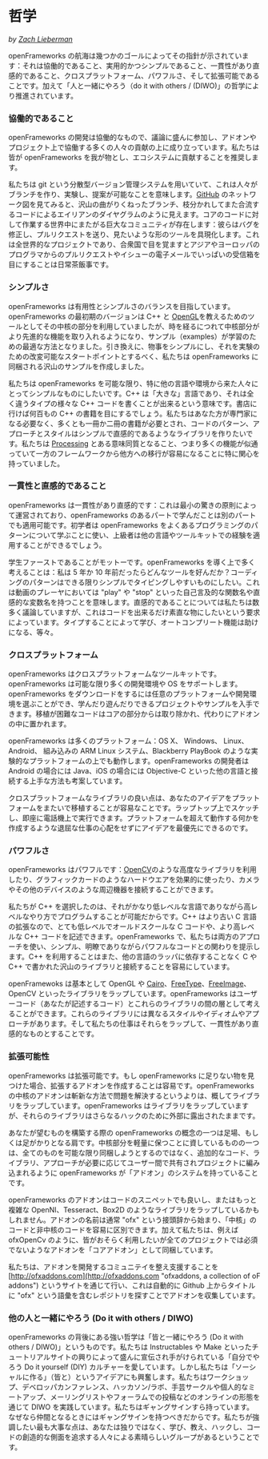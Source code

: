<!-- # Philosophy -->

# 哲学

_by [Zach Lieberman](http://thesystemis.com)_

<!-- The endeavour of openFrameworks is guided by a number of goals: it should be collaborative, usable and simple, consistent and intuitive, cross-platform, powerful, and extensible. It is also driven by a "do it with others" (DIWO) philosophy. -->

openFrameworks の航海は幾つかのゴールによってその指針が示されています：それは協働的であること、実用的かつシンプルであること、一貫性があり直感的であること、クロスプラットフォーム、パワフルさ、そして拡張可能であることです。加えて「人と一緒にやろう（do it with others / (DIWO)」の哲学により推進されています。

<!-- ### Collaborative -->

### 協働的であること

<!-- The development of openFrameworks is collaborative. It thrives on the contributions of many people who engage in frequent discussion, and collaborate on addons and projects. We encourage people to make openFrameworks their own and contribute to the ecosystem. -->

openFrameworks の開発は協働的なもので、議論に盛んに参加し、アドオンやプロジェクト上で協働する多くの人々の貢献の上に成り立っています。私たちは皆が openFrameworks を我が物とし、エコシステムに貢献することを推奨します。

<!-- We use git, a distributed versioning system, which means that people can branch, experiment, and make suggestions. If you look at the network diagram on [GitHub](https://github.com/openframeworks/openFrameworks "link to the GitHub repository of openFrameworks"), it looks like some alien diagram, full of weaving branches, code pulling apart and coming together. There's a huge community all over the world working on the core code: fixing bugs, submitting pull requests, and shaping the tool the way they want to see it. It's a world wide project and it's common to wake up in the USA to an inbox full of pull requests and issues emails from coders in Asia and Europe. Over 70 people have contributed to the openFrameworks core directly, and hundreds of people have forked the code or contributed in other ways. -->

私たちは git という分散型バージョン管理システムを用いていて、これは人々がブランチを作り、実験し、提案が可能なことを意味します。[GitHub](https://github.com/openframeworks/openFrameworks "link to the GitHub repository of openFrameworks") のネットワーク図を見てみると、沢山の曲がりくねったブランチ、枝分かれしてまた合流するコードによるエイリアンのダイヤグラムのように見えます。コアのコードに対して作業する世界中にまたがる巨大なコミュニティが存在します：彼らはバグを修正し、プルリクエストを送り、見たいような形のツールを具現化します。これは全世界的なプロジェクトであり、合衆国で目を覚ますとアジアやヨーロッパのプログラマからのプルリクエストやイシューの電子メールでいっぱいの受信箱を目にすることは日常茶飯事です。

<!-- ### Simplicity -->

### シンプルさ

<!-- openFrameworks tries to balance usability and simplicity. The earliest versions of openFrameworks used the core as a tool for teaching C++ and [OpenGL](https://en.wikipedia.org/wiki/OpenGL "wikipedia article on OpenGL"), but over time the examples have become the best way to learn while the core takes advantage of more advanced features. In exchange, we've created many more examples that come with openFrameworks, with the goal of trying to make simple, hackable starting points for experimentation. -->

openFrameworks は有用性とシンプルさのバランスを目指しています。openFrameworks の最初期のバージョンは C++ と [OpenGL](https://en.wikipedia.org/wiki/OpenGL "wikipedia article on OpenGL")を教えるためのツールとしてその中核の部分を利用していましたが、時を経るにつれて中核部分がより先進的な機能を取り入れるようになり、サンプル（examples）が学習のための最適な方法となりました。引き換えに、物事をシンプルにし、それを実験のための改変可能なスタートポイントとするべく、私たちは openFrameworks に同梱される沢山のサンプルを作成しました。

<!-- We want openFrameworks to be as simple as possible, especially for folks coming from other languages and environments. C++ is a "large" language, large in the sense that you can write very different types of C++ code. If you go to the bookstore, you'll see hundreds of C++ books. We want to create a library where you don't need to be an expert, where at most you might need a book or two, but that the patterns, approaches and style of the code is simple and intuitive. We were especially interested in achieving a sort of parity with [Processing](http://www.processing.org/ "processing language and IDE website"), where many of the functions are similar, allowing easier movement from one framework to another. -->

私たちは openFrameworks を可能な限り、特に他の言語や環境から来た人々にとってシンプルなものにしたいです。C++ は「大きな」言語であり、それは全く違うタイプの様々な C++ コードを書くことが出来るという意味です。書店に行けば何百もの C++ の書籍を目にするでしょう。私たちはあなた方が専門家になる必要なく、多くとも一冊か二冊の書籍が必要とされ、コードのパターン、アプローチとスタイルはシンプルで直感的であるようなライブラリを作りたいです。私たちは [Processing](http://www.processing.org/ "processing language and IDE website") とある意味同質となること、つまり多くの機能が似通っていて一方のフレームワークから他方への移行が容易になることに特に関心を持っていました。

<!-- ### Consistent and Intuitive -->

### 一貫性と直感的であること

<!-- openFrameworks is consistent and intuitive: it should operate on the principle of least surprise, so that what you learn about one part of openFrameworks can be applied to other parts of it. Beginners can use openFrameworks to learn about common programming patterns, and advanced users will be able to apply their experience from other languages and toolkits. -->

openFrameworks は一貫性があり直感的です：これは最小の驚きの原則によって運営されており、openFrameworks のあるパートで学んだことは別のパートでも適用可能です。初学者は openFrameworks をよくあるプログラミングのパターンについて学ぶことに使い、上級者は他の言語やツールキットでの経験を適用することができるでしょう。

<!-- Students first is the motto. A lot of the thinking guiding openFrameworks is: what would I have liked in a tool 5 or 10 years ago? We want the patterns of coding to be simple and to make it as easy as possible to type. This means having self-explanatory function names like "play" and "stop" for video players, and variable names that are intuitive. We have lots of discussions about intuition, driven by a desire to make the code as straightforward as possible. You should learn by typing, autocomplete should be helpful, etc. -->

学生ファーストであることがモットーです。openFrameworks を導く上で多く考えることは：私は 5 年か 10 年前だったらどんなツールを好んだか？コーディングのパターンはできる限りシンプルでタイピングしやすいものにしたい。これは動画のプレーヤにおいては "play" や "stop" といった自己言及的な関数名や直感的な変数名を持つことを意味します。直感的であることについては私たちは数多く議論していますが、これはコードを出来るだけ素直な物にしたいという要求によっています。タイプすることによって学び、オートコンプリート機能は助けになる、等々。

<!-- ### Cross-platform -->

### クロスプラットフォーム

<!-- openFrameworks is a cross-platform toolkit. openFrameworks supports as many development environments and operating systems as possible. When you download openFrameworks, you can pick your platform and development environment of choice, and have projects and examples ready to learn from and play with. Difficult-to-port code is kept out of the core, and kept in addons instead. -->

openFrameworks はクロスプラットフォームなツールキットです。openFrameworks は可能な限り多くの開発環境や OS をサポートします。openFrameworks をダウンロードをするには任意のプラットフォームや開発環境を選ぶことができ、学んだり遊んだりできるプロジェクトやサンプルを入手できます。移植が困難なコードはコアの部分からは取り除かれ、代わりにアドオンの中に置かれます。

<!-- openFrameworks is designed to work on a multitude of platforms: OS X, Windows, Linux, iOS, Android, embedded ARM Linux systems, as well as experimental platforms such as BlackBerry PlayBook. openFrameworks developers have devised some clever ways of interfacing with other languages, such as Java in the case of Android, or Objective-C in the case of iOS. -->

openFrameworks は多くのプラットフォーム：OS X、 Windows、 Linux、 Android、 組み込みの ARM Linux システム、Blackberry PlayBook のような実験的なプラットフォームの上でも動作します。openFrameworks の開発者は Android の場合には Java、iOS の場合には Objective-C といった他の言語と接続する上手な方法も考案しています。

<!-- The joy of a cross-platform library is that it's easy to port your ideas from platform to platform. You can sketch on your laptop then immediately run it on your phone. It allows your ideas to come first, without worrying about the grunt work in making something work across platforms. -->

クロスプラットフォームなライブラリの良い点は、あなたのアイデアをプラットフォームをまたいで移植することが容易なことです。ラップトップ上でスケッチし、即座に電話機上で実行できます。プラットフォームを超えて動作する何かを作成するような退屈な仕事の心配をせずにアイデアを最優先にできるのです。

<!-- ### Powerful -->

### パワフルさ

<!-- openFrameworks is powerful: it allows you to leverage advanced libraries like [OpenCV](http://opencv.org/ "OpenCV, a library for (real-time) computer vision"), use hardware like your graphics card efficiently, and connect peripherals like cameras and other devices. -->

openFrameworks はパワフルです：[OpenCV](http://opencv.org/ "OpenCV, a library for (real-time) computer vision")のような高度なライブラリを利用したり、グラフィックカードのようなハードウエアを効果的に使ったり、カメラやその他のデバイスのような周辺機器を接続することができます。

<!-- We chose C++ because it's a fairly low level language but can still be programmed in a high level way. Because C++ is an extension of the older C programming language, it's possible to write very low level, oldschool C code or higher level C++ code. In openFrameworks, we try to harness both approaches and present simple, clear, yet powerful ways of working with code. Using C++ also makes it easier to interface to the many libraries that have been written in C and C++ without needing to rely on a wrapper for another language. -->

私たちが C++ を選択したのは、それがかなり低レベルな言語でありながら高レベルなやり方でプログラムすることが可能だからです。C++ はより古い C 言語の拡張なので、とても低レベルでオールドスクールな C コードや、より高レベルな C++ コードを記述できます。openFrameworks で、私たちは両方のアプローチを使い、シンプル、明瞭でありながらパワフルなコードとの関わりを提示します。C++ を利用することはまた、他の言語のラッパに依存することなく C や C++ で書かれた沢山のライブラリと接続することを容易にしています。

<!-- openFrameworks essentially wraps other libraries such as OpenGL, [Cairo](http://cairographics.org/ "Cairo, a vector graphics library"), [FreeType](http://freetype.org/ "FreeType, a software library to render fonts"), [FreeImage](http://freeimage.sourceforge.net/ "FreeImage, a library to work with common computer graphic image formats"), and OpenCV. You can think of openFrameworks as a layer of code between user code (the code you will write) and these libraries. The libraries have different styles, idioms, approaches, etc. and our job is to wrap them in a way which makes them more consistent and intuitive. -->

openFramewoks は基本として OpenGL や [Cairo](http://cairographics.org/ "Cairo, a vector graphics library")、[FreeType](http://freetype.org/ "FreeType, a software library to render fonts")、[FreeImage](http://freeimage.sourceforge.net/ "FreeImage, a library to work with common computer graphic image formats")、OpenCV といったライブラリをラップしています。openFrameworks はユーザーコード（あなたが記述するコード）とこれらのライブラリの間の層として考えることができます。これらのライブラリには異なるスタイルやイディオムやアプローチがあります。そして私たちの仕事はそれらをラップして、一貫性があり直感的なものとすることです。

<!-- ### Extensible -->

### 拡張可能性

<!-- openFrameworks is extensible. When you find something missing from openFrameworks it's easy to create addons that extend it. The core addons for openFrameworks generally wrap libraries rather than solving problems in novel ways. When openFrameworks wraps libraries, the libraries are left exposed for further hacking. -->

openFrameworks は拡張可能です。もし openFrameworks に足りない物を見つけた場合、拡張するアドオンを作成することは容易です。openFrameworks の中核のアドオンは斬新な方法で問題を解決するというよりは、概してライブラリをラップしています。openFrameworks はライブラリをラップしていますが、それらのライブラリはさらなるハックのために外部に露出されたままです。

<!-- One mental image of openFrameworks is a scaffolding, or shoulders to stand on, while building what you want. One thing that helps keep the core light is that rather than try to include everything we can, openFrameworks has an "addon" system that allows for additional code, libraries, and approaches to be shared between users and woven into projects as necessary.-->

あなたが望むものを構築する際の openFrameworks の概念の一つは足場、もしくは足がかりとなる肩です。中核部分を軽量に保つことに資しているものの一つは、全てのものを可能な限り同梱しようとするのではなく、追加的なコード、ライブラリ、アプローチが必要に応じてユーザー間で共有されプロジェクトに編み込まれるように openFrameworks が「アドオン」のシステムを持っていることです。

<!-- An openFrameworks addon can be a snippet of code, or it might wrap much more complex libraries such as OpenNI, Tesseract, or Box2d. Addon names usually begin with the prefix "ofx", allowing you to easily see the difference between "core" code and non core code. In addition, we include "core addons", addons that we think people will probably want to use, such as ofxOpenCv, but aren't essential for every project.-->

openFrameworks のアドオンはコードのスニペットでも良いし、またはもっと複雑な OpenNI、Tesseract、Box2D のようなライブラリをラップしているかもしれません。アドオンの名前は通常 "ofx" という接頭辞から始まり、「中核」のコードと非中核のコードを容易に区別できます。加えて私たちは、例えば ofxOpenCv のように、皆がおそらく利用したいが全てのプロジェクトでは必須でないようなアドオンを「コアアドオン」として同梱しています。

<!-- We try to organize and support the community developing addons through the [http://ofxaddons.com](http://ofxaddons.com "ofxaddons, a collection of oF addons") site, which automatically collects addons from GitHub by looking for repos that contain the term "ofx" in the title. Right now there are more than 1,500 addons.-->

私たちは、アドオンを開発するコミュニテイを整え支援することを [http://ofxaddons.com](http://ofxaddons.com "ofxaddons, a collection of oF addons") というサイトを通じて行い、これは自動的に Github 上からタイトルに "ofx" という語彙を含むレポジトリを探すことでアドオンを収集しています。

<!-- ### Do it with others (DIWO)-->

### 他の人と一緒にやろう (Do it with others / DIWO)

<!-- The driving philosophy behind openFrameworks is "do it with others" (DIWO). We love do it yourself (DIY) culture, which has been heavily promoted and facilitated by the rise of tutorial website like Instructables or Make. But we're also excited about the idea of "making socially" ("with others"). We practice DIWO through workshops, developer conferences, hackathons/labs, knitting circles and meetups in person, and online in the form of mailing lists, forum posts, and so on. We even have a gang sign. Because if you have a gang, you have to have a gang sign. The most important thing we want to stress is that you are not alone, that there's a great group of people out there learning, teaching, hacking, making and exploring the creative side of code. -->

openFrameworks の背後にある強い哲学は「皆と一緒にやろう (Do it with others / DIWO)」というものです。私たちは Instructables や Make といったチュートリアルサイトの興りによって盛んに宣伝され手がけられている「自分でやろう Do it yourself (DIY) カルチャーを愛しています。しかし私たちは「ソーシャルに作る」（皆と）というアイデアにも興奮します。私たちはワークショップ、デベロッパカンファレンス、ハッカソン/ラボ、手芸サークルや個人的なミートアップ、メーリングリストやフォーラムでの投稿などのオンラインの形態を通じて DIWO を実践しています。私たちはギャングサインすら持っています。なぜなら仲間となるときにはギャングサインを持つべきだからです。私たちが強調したい最も大事な点は、あなたは独りではなく、学び、教え、ハックし、コードの創造的な側面を追求する人々による素晴らしいグループがあるということです。
